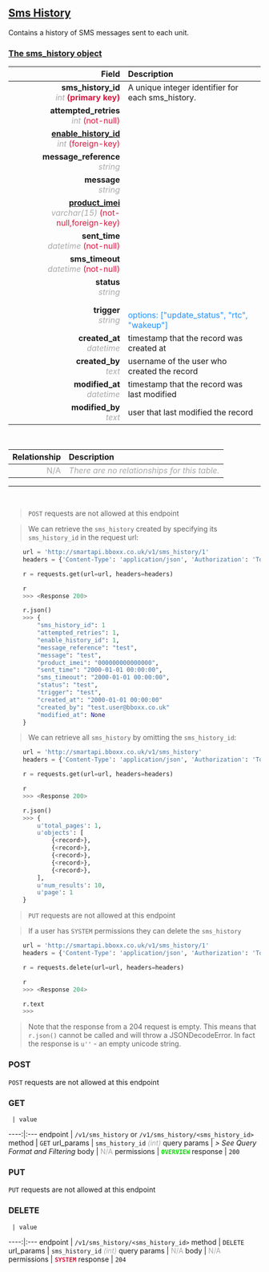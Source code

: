 ## <u>Sms History</u>
Contains a history of SMS messages sent to each unit.


### <u>The sms_history object</u>

Field | Description
------:|:------------
__sms_history_id__ <br><font color="DarkGray">_int_</font> <font color="Crimson">__(primary key)__</font> | A unique integer identifier for each sms_history.
__attempted_retries__ <br><font color="DarkGray">_int_</font> <font color="Crimson">(not-null)</font> | 
__<a href="/#enable-history">enable_history_id</a>__ <br><font color="DarkGray">_int_</font> <font color="Crimson">(foreign-key)</font> | 
__message_reference__ <br><font color="DarkGray">_string_</font> <font color="Crimson"></font> | 
__message__ <br><font color="DarkGray">_string_</font> <font color="Crimson"></font> | 
__<a href="/#product">product_imei</a>__ <br><font color="DarkGray">_varchar(15)_</font> <font color="Crimson">(not-null,foreign-key)</font> | 
__sent_time__ <br><font color="DarkGray">_datetime_</font> <font color="Crimson">(not-null)</font> | 
__sms_timeout__ <br><font color="DarkGray">_datetime_</font> <font color="Crimson">(not-null)</font> | 
__status__ <br><font color="DarkGray">_string_</font> <font color="Crimson"></font> | 
__trigger__ <br><font color="DarkGray">_string_</font> <font color="Crimson"></font> | <br><font color="DodgerBlue">options: ["update_status", "rtc", "wakeup"]</font>
__created_at__  <br><font color="DarkGray">_datetime_</font> | timestamp that the record was created at
__created_by__  <br><font color="DarkGray">_text_</font>| username of the user who created the record
__modified_at__ <br><font color="DarkGray">_datetime_</font>| timestamp that the record was last modified
__modified_by__ <br><font color="DarkGray">_text_</font>| user that last modified the record

<br>

Relationship | Description
-------------:|:------------
<font color="DarkGray">N/A</font> | <font color="DarkGray">_There are no relationships for this table._</font>

<hr>
<br>

> `POST` requests are not allowed at this endpoint

> We can retrieve the `sms_history` created by specifying its `sms_history_id` in the request url:

```python
    url = 'http://smartapi.bboxx.co.uk/v1/sms_history/1'
    headers = {'Content-Type': 'application/json', 'Authorization': 'Token token=A_VALID_TOKEN'}

    r = requests.get(url=url, headers=headers)

    r
    >>> <Response 200>

    r.json()
    >>> {
		"sms_history_id": 1
		"attempted_retries": 1,
		"enable_history_id": 1,
		"message_reference": "test",
		"message": "test",
		"product_imei": "000000000000000",
		"sent_time": "2000-01-01 00:00:00",
		"sms_timeout": "2000-01-01 00:00:00",
		"status": "test",
		"trigger": "test",
		"created_at": "2000-01-01 00:00:00"
		"created_by": "test.user@bboxx.co.uk"
		"modified_at": None
	}
```

> We can retrieve all `sms_history` by omitting the `sms_history_id`:

```python
    url = 'http://smartapi.bboxx.co.uk/v1/sms_history'
    headers = {'Content-Type': 'application/json', 'Authorization': 'Token token=A_VALID_TOKEN'}

    r = requests.get(url=url, headers=headers)

    r
    >>> <Response 200>

    r.json()
    >>> {
        u'total_pages': 1,
        u'objects': [
            {<record>},
            {<record>},
            {<record>},
            {<record>},
            {<record>},
        ],
        u'num_results': 10,
        u'page': 1
    }
```

> `PUT` requests are not allowed at this endpoint

> If a user has `SYSTEM` permissions they can delete the `sms_history`

```python
    url = 'http://smartapi.bboxx.co.uk/v1/sms_history/1'
    headers = {'Content-Type': 'application/json', 'Authorization': 'Token token=A_VALID_TOKEN'}

    r = requests.delete(url=url, headers=headers)

    r
    >>> <Response 204>

    r.text
    >>>
```
> Note that the response from a 204 request is empty. This means that `r.json()` cannot be called and will throw a JSONDecodeError. In fact the response is `u''` - an empty unicode string.



### POST
`POST` requests are not allowed at this endpoint

### GET
     | value
 ----:|:---
endpoint | `/v1/sms_history` or `/v1/sms_history/<sms_history_id>`
method | `GET`
url_params | `sms_history_id` <font color="DarkGray">_(int)_</font>
query params | *> See Query Format and Filtering*
body | <font color="DarkGray">N/A</font>
permissions | <font color="Jade">__`OVERVIEW`__</font>
response | `200`

### PUT
`PUT` requests are not allowed at this endpoint

### DELETE
     | value
 ----:|:---
endpoint | `/v1/sms_history/<sms_history_id>`
method | `DELETE`
url_params | `sms_history_id` <font color="DarkGray">_(int)_</font>
query params | <font color="DarkGray">N/A</font>
body | <font color="DarkGray">N/A</font>
permissions | <font color="Crimson">__`SYSTEM`__</font>
response | `204`

    
